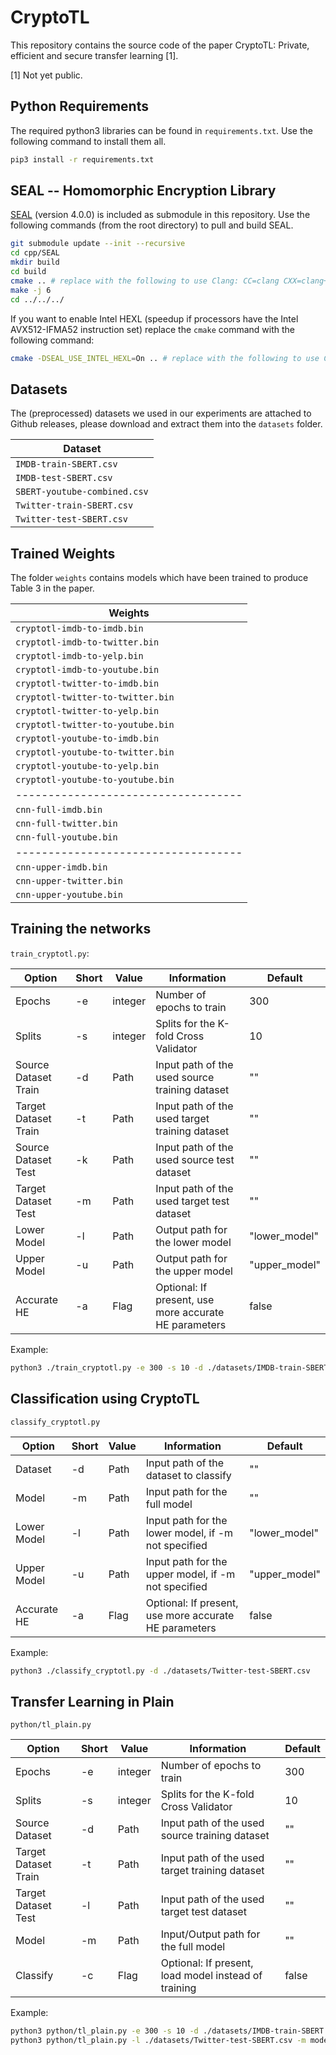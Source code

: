 # CryptoTL

This repository contains the source code of the paper CryptoTL: Private, efficient and secure transfer learning [1].

[1] Not yet public.

## Python Requirements

The required python3 libraries can be found in `requirements.txt`. Use the following command to install them all.

```bash
pip3 install -r requirements.txt
```

## SEAL -- Homomorphic Encryption Library

[SEAL](https://github.com/Microsoft/SEAL/) (version 4.0.0) is included as submodule in this repository. Use the following commands (from the root directory) to pull and build SEAL.

```bash
git submodule update --init --recursive
cd cpp/SEAL
mkdir build
cd build
cmake .. # replace with the following to use Clang: CC=clang CXX=clang++ cmake ..
make -j 6
cd ../../../
```

If you want to enable Intel HEXL (speedup if processors have the Intel AVX512-IFMA52 instruction set) replace the `cmake` command with the following command:

```bash
cmake -DSEAL_USE_INTEL_HEXL=On .. # replace with the following to use Clang: CC=clang CXX=clang++ cmake -DSEAL_USE_INTEL_HEXL=On ..
```

## Datasets

The (preprocessed) datasets we used in our experiments are attached to Github releases, please download and extract them into the `datasets` folder.

| Dataset                                     |
|---------------------------------------------|
| `IMDB-train-SBERT.csv`                      |
| `IMDB-test-SBERT.csv`                       |
| `SBERT-youtube-combined.csv`                |
| `Twitter-train-SBERT.csv`                   |
| `Twitter-test-SBERT.csv`                    |

## Trained Weights

The folder `weights` contains models which have been trained to produce Table 3 in the paper.

| Weights                           |
|-----------------------------------|
| `cryptotl-imdb-to-imdb.bin`       |
| `cryptotl-imdb-to-twitter.bin`    |
| `cryptotl-imdb-to-yelp.bin`       |
| `cryptotl-imdb-to-youtube.bin`    |
| `cryptotl-twitter-to-imdb.bin`    |
| `cryptotl-twitter-to-twitter.bin` |
| `cryptotl-twitter-to-yelp.bin`    |
| `cryptotl-twitter-to-youtube.bin` |
| `cryptotl-youtube-to-imdb.bin`    |
| `cryptotl-youtube-to-twitter.bin` |
| `cryptotl-youtube-to-yelp.bin`    |
| `cryptotl-youtube-to-youtube.bin` |
|-----------------------------------|
| `cnn-full-imdb.bin`               |
| `cnn-full-twitter.bin`            |
| `cnn-full-youtube.bin`            |
|-----------------------------------|
| `cnn-upper-imdb.bin`              |
| `cnn-upper-twitter.bin`           |
| `cnn-upper-youtube.bin`           |

## Training the networks

`train_cryptotl.py`:

| Option               | Short | Value   | Information                                           | Default       |
|----------------------|-------|---------|-------------------------------------------------------|---------------|
| Epochs               | -e    | integer | Number of epochs to train                             | 300           |
| Splits               | -s    | integer | Splits for the K-fold Cross Validator                 | 10            |
| Source Dataset Train | -d    | Path    | Input path of the used source training dataset        | ""            |
| Target Dataset Train | -t    | Path    | Input path of the used target training dataset        | ""            |
| Source Dataset Test  | -k    | Path    | Input path of the used source test dataset            | ""            |
| Target Dataset Test  | -m    | Path    | Input path of the used target test dataset            | ""            |
| Lower Model          | -l    | Path    | Output path for the lower model                       | "lower_model" |
| Upper Model          | -u    | Path    | Output path for the upper model                       | "upper_model" |
| Accurate HE          | -a    | Flag    | Optional: If present, use more accurate HE parameters | false         |

Example:

```bash
python3 ./train_cryptotl.py -e 300 -s 10 -d ./datasets/IMDB-train-SBERT.csv -t ./datasets/Twitter-train-SBERT.csv -k ./datasets/IMDB-test-SBERT.csv -m ./datasets/Twitter-test-SBERT.csv
```

## Classification using CryptoTL

`classify_cryptotl.py`

| Option      | Short | Value  | Information                                           | Default       |
|-------------|-------|--------|-------------------------------------------------------|---------------|
| Dataset     | -d    | Path   | Input path of the dataset to classify                 | ""            |
| Model       | -m    | Path   | Input path for the full model                         | ""            |
| Lower Model | -l    | Path   | Input path for the lower model, if -m not specified   | "lower_model" |
| Upper Model | -u    | Path   | Input path for the upper model, if -m not specified   | "upper_model" |
| Accurate HE | -a    | Flag   | Optional: If present, use more accurate HE parameters | false         |

Example:

```bash
python3 ./classify_cryptotl.py -d ./datasets/Twitter-test-SBERT.csv
```

## Transfer Learning in Plain

`python/tl_plain.py`

| Option               | Short | Value   | Information                                          | Default       |
|----------------------|-------|---------|------------------------------------------------------|---------------|
| Epochs               | -e    | integer | Number of epochs to train                            | 300           |
| Splits               | -s    | integer | Splits for the K-fold Cross Validator                | 10            |
| Source Dataset       | -d    | Path    | Input path of the used source training dataset       | ""            |
| Target Dataset Train | -t    | Path    | Input path of the used target training dataset       | ""            |
| Target Dataset Test  | -l    | Path    | Input path of the used target test dataset           | ""            |
| Model                | -m    | Path    | Input/Output path for the full model                 | ""            |
| Classify             | -c    | Flag    | Optional: If present, load model instead of training | false         |

Example:

```bash
python3 python/tl_plain.py -e 300 -s 10 -d ./datasets/IMDB-train-SBERT.csv -t ./datasets/Twitter-train-SBERT.csv -l ./datasets/Twitter-test-SBERT.csv # training
python3 python/tl_plain.py -l ./datasets/Twitter-test-SBERT.csv -m model -c # classify
```
